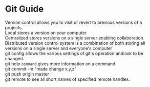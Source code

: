# Git Guide  

Version control allows you to visit or revert to previous versions of a projects.  
Local stores a version on your computer  
Centralized stores versions on a single server enabling collaboration.  
Distributed version control system is a combination of both storing all versions on a single server and everyone's computer  
git config allows the various settings of git's operation andlook to be changed.  
git help `command` gives more information on a command  
git commit -m "made change x,y,z"  
git push origin master  
git remote to see all short names of specified remote handles.
